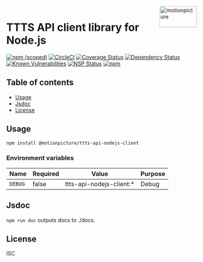 <img src="https://motionpicture.jp/images/common/logo_01.svg" alt="motionpicture" title="motionpicture" align="right" height="56" width="98"/>

# TTTS API client library for Node.js

[![npm (scoped)](https://img.shields.io/npm/v/@motionpicture/ttts-api-nodejs-client.svg)](https://www.npmjs.com/package/@motionpicture/ttts-api-nodejs-client)
[![CircleCI](https://circleci.com/gh/motionpicture/ttts-api-nodejs-client.svg?style=shield)](https://circleci.com/gh/motionpicture/ttts-api-nodejs-client)
[![Coverage Status](https://coveralls.io/repos/github/motionpicture/ttts-api-nodejs-client/badge.svg)](https://coveralls.io/github/motionpicture/ttts-api-nodejs-client)
[![Dependency Status](https://img.shields.io/david/motionpicture/ttts-api-nodejs-client.svg)](https://david-dm.org/motionpicture/ttts-api-nodejs-client)
[![Known Vulnerabilities](https://snyk.io/test/github/motionpicture/ttts-api-nodejs-client/badge.svg)](https://snyk.io/test/github/motionpicture/ttts-api-nodejs-client)
[![NSP Status](https://nodesecurity.io/orgs/motionpicture/projects/fcfb260a-092f-4423-88ed-819bc62814d9/badge)](https://nodesecurity.io/orgs/motionpicture/projects/fcfb260a-092f-4423-88ed-819bc62814d9)
[![npm](https://img.shields.io/npm/dm/@motionpicture/ttts-api-nodejs-client.svg)](https://nodei.co/npm/@motionpicture/ttts-api-nodejs-client/)


## Table of contents

* [Usage](#usage)
* [Jsdoc](#jsdoc)
* [License](#license)


## Usage

```shell
npm install @motionpicture/ttts-api-nodejs-client
```

### Environment variables

| Name    | Required | Value                    | Purpose |
| ------- | -------- | ------------------------ | ------- |
| `DEBUG` | false    | ttts-api-nodejs-client:* | Debug   |


## Jsdoc

`npm run doc` outputs docs to ./docs.

## License

ISC

